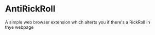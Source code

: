 # AntiRickRoll
A simple web browser extension which alterts you if there's a RickRoll in thye webpage 
